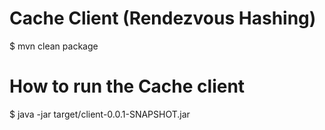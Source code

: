 Cache Client (Rendezvous Hashing)
=================================

$ mvn clean package

# How to run the Cache client
$ java -jar target/client-0.0.1-SNAPSHOT.jar



